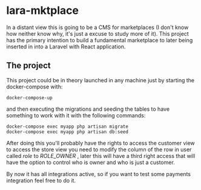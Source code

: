 # lara-mktplace
In a distant view this is going to be a CMS for marketplaces (I don't know how neither know why, it's just a excuse to study more of it).
This project has the primary intention to build a fundamental marketplace to later being inserted in into a Laravel with React application.

## The project
This project could be in theory launched in any machine just by starting the docker-compose with:
```
docker-compose-up
```

and then executing the migrations and seeding the tables to have something to work with it with the following commands:
```
docker-compose exec myapp php artisan migrate
docker-compose exec myapp php artisan db:seed
```

After doing this you'll probably have the rights to access the customer view to access the store view you need to modify
the column of the row in user called *role* to *ROLE_OWNER* , later this will have a third right access that will have the
option to control who is owner and who is just a customer.

By now it has all integrations active, so if you want to test some payments integration feel free to do it.